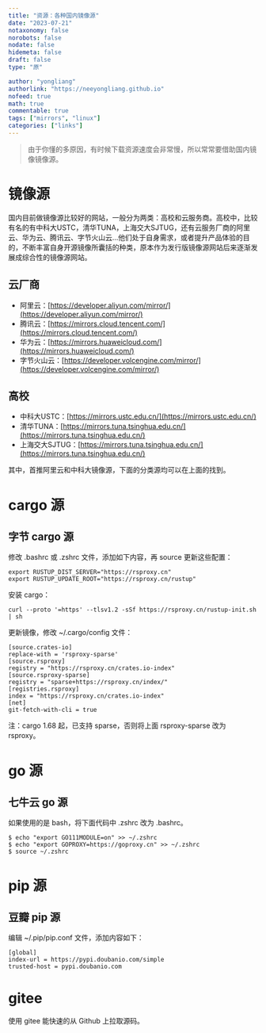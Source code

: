 ```yaml
---
title: "资源：各种国内镜像源"
date: "2023-07-21"
notaxonomy: false
norobots: false
nodate: false
hidemeta: false
draft: false
type: "原"

author: "yongliang"
authorlink: "https://neeyongliang.github.io"
nofeed: true
math: true
commentable: true
tags: ["mirrors", "linux"]
categories: ["links"]
---
```


> 由于你懂的多原因，有时候下载资源速度会非常慢，所以常常要借助国内镜像镜像源。

# 镜像源
国内目前做镜像源比较好的网站，一般分为两类：高校和云服务商。高校中，比较有名的有中科大USTC，清华TUNA，上海交大SJTUG，还有云服务厂商的阿里云、华为云、腾讯云、字节火山云…他们处于自身需求，或者提升产品体验的目的，不断丰富自身开源镜像所囊括的种类，原本作为发行版镜像源网站后来逐渐发展成综合性的镜像源网站。

## 云厂商

- 阿里云：[https://developer.aliyun.com/mirror/](https://developer.aliyun.com/mirror/)
- 腾讯云：[https://mirrors.cloud.tencent.com/](https://mirrors.cloud.tencent.com/)
- 华为云：[https://mirrors.huaweicloud.com/](https://mirrors.huaweicloud.com/)
- 字节火山云：[https://developer.volcengine.com/mirror/](https://developer.volcengine.com/mirror/)

## 高校

- 中科大USTC：[https://mirrors.ustc.edu.cn/](https://mirrors.ustc.edu.cn/)
- 清华TUNA：[https://mirrors.tuna.tsinghua.edu.cn/](https://mirrors.tuna.tsinghua.edu.cn/)
- 上海交大SJTUG：[https://mirrors.tuna.tsinghua.edu.cn/](https://mirrors.tuna.tsinghua.edu.cn/)

其中，首推阿里云和中科大镜像源，下面的分类源均可以在上面的找到。

# cargo 源

## 字节 cargo 源
修改 .bashrc 或 .zshrc 文件，添加如下内容，再 source 更新这些配置：
```shell
export RUSTUP_DIST_SERVER="https://rsproxy.cn"
export RUSTUP_UPDATE_ROOT="https://rsproxy.cn/rustup"
```
安装 cargo：
```shell
curl --proto '=https' --tlsv1.2 -sSf https://rsproxy.cn/rustup-init.sh | sh
```
更新镜像，修改 ~/.cargo/config 文件：
```shell
[source.crates-io]
replace-with = 'rsproxy-sparse'
[source.rsproxy]
registry = "https://rsproxy.cn/crates.io-index"
[source.rsproxy-sparse]
registry = "sparse+https://rsproxy.cn/index/"
[registries.rsproxy]
index = "https://rsproxy.cn/crates.io-index"
[net]
git-fetch-with-cli = true
```
注：cargo 1.68 起，已支持 sparse，否则将上面 rsproxy-sparse 改为 rsproxy。

# go 源

## 七牛云 go 源
如果使用的是 bash，将下面代码中 .zshrc 改为 .bashrc。
```shell
$ echo "export GO111MODULE=on" >> ~/.zshrc
$ echo "export GOPROXY=https://goproxy.cn" >> ~/.zshrc
$ source ~/.zshrc
```

# pip 源

## 豆瓣 pip 源
编辑 ~/.pip/pip.conf 文件，添加内容如下：
```shell
[global]
index-url = https://pypi.doubanio.com/simple
trusted-host = pypi.doubanio.com
```

# gitee
使用 gitee 能快速的从 Github 上拉取源码。
